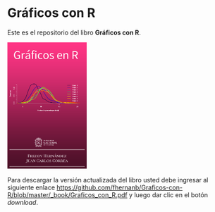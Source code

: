 # Gráficos con R

Este es el repositorio del libro __Gráficos con R__.

<img src="images/portada.png" width="180">

Para descargar la versión actualizada del libro usted debe ingresar al siguiente enlace https://github.com/fhernanb/Graficos-con-R/blob/master/_book/Graficos_con_R.pdf y luego dar clic en el botón _download_.
